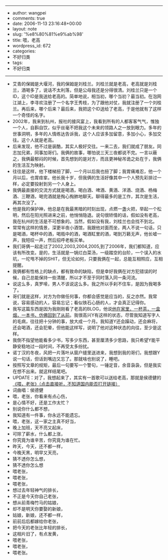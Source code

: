 - --
- author: wangpei
- comments: true
- date: 2006-11-13 23:16:48+00:00
- layout: note
- slug: '%e8%80%81%e9%ab%98'
- title: 喂，老高
- wordpress_id: 672
- categories:
- 不好归类
- tags:
- 不好归类
- --
- 艾青的保姆是大堰河，我的保姆是刘桂兰。刘桂兰就是老高，老高就是刘桂兰，酒喝多了，说话不太利落，但是公母我还是分得很清。刘桂兰只是一个ID，这个ID是我送给老高的。简单地说，相当初，哪个当初？最当初。在泡网江湖上，李寻欢注册了一个名字王秀枝，为了跟他对仗，我就注册了一个刘桂兰。再后来，哪个后来？最后来，我把这个ID送给了老高，于是他就有了这样一个奇怪的名字。
- 2002年，我来到杭州，报社的接风宴上，我看到所有的人都客客气气，惟独一个人，自斟自饮，似乎丝毫不把我这个未来的领路人之一放到眼力。多年的世事洞明，多年的人情练达告诉我，这个人应该多加留意，多加小心，多加交往。这个人就是老高。
- 后来发现，他不过是装酷，其实人极好交往。一来二去，我们就成了朋友。同志加兄弟，同事加哥们。我俩的故事，哪怕说三天三夜都说不完。一言以蔽之，我俩最郁闷的时候，首先想到的是对方，而且更神秘吊诡之处在于，我俩的生活互为映射。
- 往往是这样，他下楼梯扭了脚，一个月以后我也扭了脚；我胃痛难忍，他一个月以后，也胃痉挛。他长我十岁，但我俩的生活好像其中一个人预先彩排过一样，必定要投射到另一个人身上。
- 我俩最直接的交流方式就是喝酒，喝白酒、啤酒、黄酒、洋酒、烧酒、杨梅酒、三鞭酒，喝完酒就是掏心掏肺地聊天。聊得最多的是工作，其次是生活，再其次没了。
- 他是我的保护神，他总是在我最黑暗的时刻出现，点燃一盏火把，举起一个松明，然后在阳光照进来之前，他悄悄隐退。说句很矫情的话，假如没有老高，我在杭州的生活是不可想象的。当然，假如没有我，刘桂兰也会找不到北。
- 常常有这样的情景，深更半夜小酒馆，我跟他对面而坐，两人不说一句话，只是喝酒，喝杯中的酒，喝瓶中的酒，喝酒缸里的酒，喝到万籁无声，他长嘘一声，我短叹一声，然后招呼老板买单。
- 我们哥俩一起走过了2002,2003,2004,2005,到了2006年，我们都知道，应该有所改变。是的，生活就是一锅烂白菜汤，一级踏空的台阶，一个误入的水坑，一坨甩不掉的SHIT，但无论如何，只要我俩在一起，总能互相照应，互相提醒。
- 我俩都有性格上的缺点，都有致命的缺陷，但是幸好我俩在对方犯错误的时候，自己总能保持一些清醒，所以才不至于同时落入同一条河流。
- 说这么多，真罗嗦，男人不该说这么多。我之所以手刹不住车，是因为我喝多了。
- 哥们就是这样，对方为你做任何事，你都会感觉是应当的，反之亦然。我常说，容易感动的人，容易忘记；看似铁石心肠的人，才会真正记得你。
- 我写这篇东西是因为我刚刚看了老高的BLOG，他说[他在家里，一杯茶，一盒烟，一本书，仿佛回到了从前](http://www.golao.com/post/291.html)。我很高兴Y有这样的状态，尽管我知道写字人的毛病，往往把十分钟的事，放大成一个月。我知道Y还会躁动，还会麻将，还会喝酒，还会犯晕，但他能这样写，说明了他对这种状态的向往，至少是这样。
- 我倒不指望他能看多少书，写多少东西，甚至厘清多少思路，我只希望Y能平静安稳地过一段时间，不再受太多纷扰。
- 诺丁汉的冬夜，风把一片落叶从窗户缝里送进来，我想到我的哥们，我想跟Y说一句话，但话到嘴边又忘了。那就啥也别说了，睡吧。
- 按照写文章的规矩，最后一句要写一个警句，一锤定音，余音袅袅，但是我实在想不出来。就这样结尾吧。
- UPDATE：对了，我想起来了，其实有一首歌可以送给老高，那就是侯德健的[《喂，老张》（点击直接听，不知道国内能否打开链接）](http://www.9ymp3.com/song/20179.htm)
- 词曲唱：侯德健
- 喂，老张，你看来有点心伤，
- 是心情不好，还是工作太忙？
- 别说你什么都不想，
- 我知道有一件事，你永远不能遗忘。
- 喂，老张，这一家之主真不好当，
- 晚上加班，天不亮又起床，
- 可除了薪水，什么都上涨，
- 你究竟为谁辛苦，你究竟为谁在忙。
- 昨天，今天，还不都一样，
- 今晚天黑，明早又天亮，
- 猜不透你怎么想，
- 猜不透你怎么想
- 喂老张，
- 喂老张，
- 喂老张，
- 想过去年轻神气的排长，
- 不正是今天你自己老张，
- 想从前青梅竹马的姑娘，
- 却不是明天你要娶的新娘，
- 姑娘，新娘，还不都一样，
- 前前后后都嫁给你老张，
- 把今天的老张比年轻的排长，
- 这相片旧了，有点发黄，
- 喂老张，
- 喂老张，
- 喂老张。
